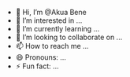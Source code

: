- 👋 Hi, I’m @Akua Bene
- 👀 I’m interested in ...
- 🌱 I’m currently learning ...
- 💞️ I’m looking to collaborate on ...
- 📫 How to reach me ...
- 😄 Pronouns: ...
- ⚡ Fun fact: ...

<!---
Akua-Bene/Akua-Bene is a ✨ special ✨ repository because its `README.md` (this file) appears on your GitHub profile.
You can click the Preview link to take a look at your changes.
--->
